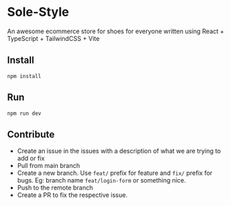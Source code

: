 # Sole-Style

An awesome ecommerce store for shoes for everyone written using React + TypeScript + TailwindCSS + Vite

## Install
`npm install`


## Run

`npm run dev`


## Contribute
- Create an issue in the issues with a description of what we are trying to add or fix
- Pull from main branch
- Create a new branch. Use `feat/` prefix for feature and `fix/` prefix for bugs. Eg: branch name `feat/login-form` or something nice.
- Push to the remote branch 
- Create a PR to fix the respective issue.
